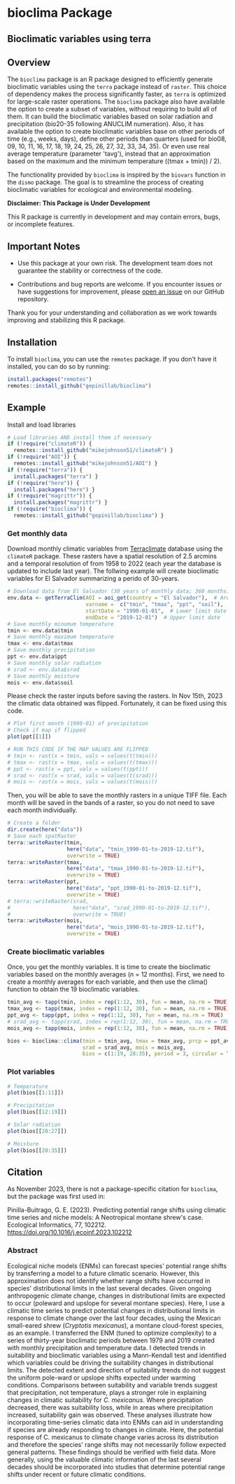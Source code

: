 # bioclima Package

## Bioclimatic variables using terra

## Overview

The `bioclima` package is an R package designed to efficiently generate bioclimatic variables using the `terra` package instead of `raster`. This choice of dependency makes the process significantly faster, as `terra` is optimized for large-scale raster operations. The `bioclima` package also have available the option to create a subset of variables, without requiring to build all of them. It can build the bioclimatic variables based on solar radiation and precipitation (bio20-35 following ANUCLIM numeration). Also, it has available the option to create bioclimatic variables base on other periods of time (e.g., weeks, days), define other periods than quarters (used for bio08, 09, 10, 11, 16, 17, 18, 19, 24, 25, 26, 27, 32, 33, 34, 35). Or even use real average temperature (parameter 'tavg'), instead that an approximation based on the maximum and the minimum temperature ((tmax + tmin)) / 2).

The functionality provided by `bioclima` is inspired by the `biovars` function in the `dismo` package. The goal is to streamline the process of creating bioclimatic variables for ecological and environmental modeling.

**Disclaimer: This Package is Under Development**

This R package is currently in development and may contain errors, bugs, or incomplete features.

## Important Notes

-   Use this package at your own risk. The development team does not guarantee the stability or correctness of the code.

-   Contributions and bug reports are welcome. If you encounter issues or have suggestions for improvement, please [open an issue](https://github.com/gepinillab/bioclima/issues) on our GitHub repository.

Thank you for your understanding and collaboration as we work towards improving and stabilizing this R package.

## Installation

To install `bioclima`, you can use the `remotes` package. If you don't have it installed, you can do so by running:

``` r
install.packages("remotes")
remotes::install_github("gepinillab/bioclima")
```

## Example

Install and load libraries

``` r
# Load libraries AND install them if necessary
if (!require("climateR")) {
  remotes::install_github("mikejohnson51/climateR") }
if (!require("AOI")) {
  remotes::install_github("mikejohnson51/AOI") }
if (!require("terra")) {
  install.packages("terra") }
if (!require("here")) {
  install.packages("here") }
if (!require("magrittr")) {
  install.packages("magrittr") }
if (!require("bioclima")) {
  remotes::install_github("gepinillab/bioclima") }
```

### Get monthly data

Download monthly climatic variables from [Terraclimate](https://www.climatologylab.org/terraclimate.html) database using the `climateR` package. These rasters have a spatial resolution of 2.5 arcmins and a temporal resolution of from 1958 to 2022 (each year the database is updated to include last year). The follwing example will create bioclimatic variables for El Salvador summarizing a perido of 30-years.

``` r
# Download data from El Salvador (30 years of monthly data; 360 months)
env.data <- getTerraClim(AOI = aoi_get(country = "El Salvador"),  # Area of Interest
                         varname =  c("tmin", "tmax", "ppt", "soil"),  # Variables to download
                         startDate = "1990-01-01",  # Lower limit date
                         endDate = "2019-12-01")  # Upper limit date
# Save monthly minumum temperature
tmin <- env.data$tmin
# Save monthly maximum temperature
tmax <- env.data$tmax
# Save monthly precipitation
ppt <- env.data$ppt
# Save monthly solar radiation
# srad <- env.data$srad
# Save monthly moisture
mois <- env.data$soil
```

Please check the raster inputs before saving the rasters. In Nov 15th, 2023 the climatic data obtained was flipped. Fortunately, it can be fixed using this code.

``` r
# Plot first month (1990-01) of precipitation
# Check if map if flipped
plot(ppt[[1]])
```

``` r
# RUN THIS CODE IF THE MAP VALUES ARE FLIPPED
# tmin <- rast(x = tmin, vals = values(t(tmin)))
# tmax <- rast(x = tmax, vals = values(t(tmax)))
# ppt <- rast(x = ppt, vals = values(t(ppt)))
# srad <- rast(x = srad, vals = values(t(srad)))
# mois <- rast(x = mois, vals = values(t(mois)))
```

Then, you will be able to save the monthly rasters in a unique TIFF file. Each month will be saved in the bands of a raster, so you do not need to save each month individually.

``` r
# Create a folder
dir.create(here("data"))
# Save each spatRaster
terra::writeRaster(tmin,
                   here("data", "tmin_1990-01-to-2019-12.tif"),
                   overwrite = TRUE)
terra::writeRaster(tmax,
                   here("data", "tmax_1990-01-to-2019-12.tif"),
                   overwrite = TRUE)
terra::writeRaster(ppt,
                   here("data", "ppt_1990-01-to-2019-12.tif"),
                   overwrite = TRUE)
# terra::writeRaster(srad,
#                    here("data", "srad_1990-01-to-2019-12.tif"),
#                    overwrite = TRUE)
terra::writeRaster(mois,
                   here("data", "mois_1990-01-to-2019-12.tif"),
                   overwrite = TRUE)
```

### Create bioclimatic variables

Once, you get the monthly variables. It is time to create the bioclimatic variables based on the monthly averages (*n* = 12 months). First, we need to create a monthly averages for each variable, and then use the clima() function to obtain the 19 bioclimatic variables.

``` r
tmin_avg <- tapp(tmin, index = rep(1:12, 30), fun = mean, na.rm = TRUE)
tmax_avg <- tapp(tmax, index = rep(1:12, 30), fun = mean, na.rm = TRUE)
ppt_avg <- tapp(ppt, index = rep(1:12, 30), fun = mean, na.rm = TRUE)
# srad_avg <- tapp(srad, index = rep(1:12, 30), fun = mean, na.rm = TRUE)
mois_avg <- tapp(mois, index = rep(1:12, 30), fun = mean, na.rm = TRUE)

bios <- bioclima::clima(tmin = tmin_avg, tmax = tmax_avg, prcp = ppt_avg,
                        srad = srad_avg, mois = mois_avg,
                        bios = c(1:19, 28:35), period = 3, circular = TRUE)
```

### Plot variables

``` r
# Temperature
plot(bios[[1:11]])
```

``` r
# Precipitation
plot(bios[[12:19]])
```

``` r
# Solar radiation
plot(bios[[20:27]])
```

``` r
# Moisture
plot(bios[[28:35]])
```

## Citation

As November 2023, there is not a package-specific citation for `bioclima`, but the package was first used in:

Pinilla-Buitrago, G. E. (2023). Predicting potential range shifts using climatic time series and niche models: A Neotropical montane shrew's case. Ecological Informatics, 77, 102212. <https://doi.org/10.1016/j.ecoinf.2023.102212>

### Abstract

Ecological niche models (ENMs) can forecast species' potential range shifts by transferring a model to a future climatic scenario. However, this approximation does not identify whether range shifts have occurred in species' distributional limits in the last several decades. Given ongoing anthropogenic climate change, changes in distributional limits are expected to occur (poleward and upslope for several montane species). Here, I use a climatic time series to predict potential changes in distributional limits in response to climate change over the last four decades, using the Mexican small-eared shrew (*Cryptotis mexicanus*), a montane cloud-forest species, as an example. I transferred the ENM (tuned to optimize complexity) to a series of thirty-year bioclimatic periods between 1979 and 2019 created with monthly precipitation and temperature data. I detected trends in suitability and bioclimatic variables using a Mann-Kendall test and identified which variables could be driving the suitability changes in distributional limits. The detected extent and direction of suitability trends do not suggest the uniform pole-ward or upslope shifts expected under warming conditions. Comparisons between suitability and variable trends suggest that precipitation, not temperature, plays a stronger role in explaining changes in climatic suitability for *C. mexicanus*. Where precipitation decreased, there was suitability loss, while in areas where precipitation increased, suitability gain was observed. These analyses illustrate how incorporating time-series climatic data into ENMs can aid in understanding if species are already responding to changes in climate. Here, the potential response of C. mexicanus to climate change varies across its distribution and therefore the species' range shifts may not necessarily follow expected general patterns. These findings should be verified with field data. More generally, using the valuable climatic information of the last several decades should be incorporated into studies that determine potential range shifts under recent or future climatic conditions.
